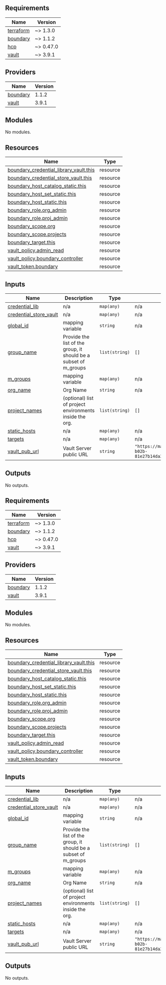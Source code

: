 <!-- BEGIN_TF_DOCS -->
## Requirements

| Name | Version |
|------|---------|
| <a name="requirement_terraform"></a> [terraform](#requirement\_terraform) | ~> 1.3.0 |
| <a name="requirement_boundary"></a> [boundary](#requirement\_boundary) | ~> 1.1.2 |
| <a name="requirement_hcp"></a> [hcp](#requirement\_hcp) | ~> 0.47.0 |
| <a name="requirement_vault"></a> [vault](#requirement\_vault) | ~> 3.9.1 |

## Providers

| Name | Version |
|------|---------|
| <a name="provider_boundary"></a> [boundary](#provider\_boundary) | 1.1.2 |
| <a name="provider_vault"></a> [vault](#provider\_vault) | 3.9.1 |

## Modules

No modules.

## Resources

| Name | Type |
|------|------|
| [boundary_credential_library_vault.this](https://registry.terraform.io/providers/hashicorp/boundary/latest/docs/resources/credential_library_vault) | resource |
| [boundary_credential_store_vault.this](https://registry.terraform.io/providers/hashicorp/boundary/latest/docs/resources/credential_store_vault) | resource |
| [boundary_host_catalog_static.this](https://registry.terraform.io/providers/hashicorp/boundary/latest/docs/resources/host_catalog_static) | resource |
| [boundary_host_set_static.this](https://registry.terraform.io/providers/hashicorp/boundary/latest/docs/resources/host_set_static) | resource |
| [boundary_host_static.this](https://registry.terraform.io/providers/hashicorp/boundary/latest/docs/resources/host_static) | resource |
| [boundary_role.org_admin](https://registry.terraform.io/providers/hashicorp/boundary/latest/docs/resources/role) | resource |
| [boundary_role.proj_admin](https://registry.terraform.io/providers/hashicorp/boundary/latest/docs/resources/role) | resource |
| [boundary_scope.org](https://registry.terraform.io/providers/hashicorp/boundary/latest/docs/resources/scope) | resource |
| [boundary_scope.projects](https://registry.terraform.io/providers/hashicorp/boundary/latest/docs/resources/scope) | resource |
| [boundary_target.this](https://registry.terraform.io/providers/hashicorp/boundary/latest/docs/resources/target) | resource |
| [vault_policy.admin_read](https://registry.terraform.io/providers/hashicorp/vault/latest/docs/resources/policy) | resource |
| [vault_policy.boundary_controller](https://registry.terraform.io/providers/hashicorp/vault/latest/docs/resources/policy) | resource |
| [vault_token.boundary](https://registry.terraform.io/providers/hashicorp/vault/latest/docs/resources/token) | resource |

## Inputs

| Name | Description | Type | Default | Required |
|------|-------------|------|---------|:--------:|
| <a name="input_credential_lib"></a> [credential\_lib](#input\_credential\_lib) | n/a | `map(any)` | n/a | yes |
| <a name="input_credential_store_vault"></a> [credential\_store\_vault](#input\_credential\_store\_vault) | n/a | `map(any)` | n/a | yes |
| <a name="input_global_id"></a> [global\_id](#input\_global\_id) | mapping variable | `string` | n/a | yes |
| <a name="input_group_name"></a> [group\_name](#input\_group\_name) | Provide the list of the group, it should be a subset of m\_groups | `list(string)` | `[]` | no |
| <a name="input_m_groups"></a> [m\_groups](#input\_m\_groups) | mapping variable | `map(any)` | n/a | yes |
| <a name="input_org_name"></a> [org\_name](#input\_org\_name) | Org Name | `string` | n/a | yes |
| <a name="input_project_names"></a> [project\_names](#input\_project\_names) | (optional) list of project environments inside the org. | `list(string)` | `[]` | no |
| <a name="input_static_hosts"></a> [static\_hosts](#input\_static\_hosts) | n/a | `map(any)` | n/a | yes |
| <a name="input_targets"></a> [targets](#input\_targets) | n/a | `map(any)` | n/a | yes |
| <a name="input_vault_pub_url"></a> [vault\_pub\_url](#input\_vault\_pub\_url) | Vault Server public URL | `string` | `"https://main.vault.0cbdb520-5871-4f8a-b02b-81e27b14da3f.aws.hashicorp.cloud:8200/"` | no |

## Outputs

No outputs.
<!-- END_TF_DOCS --><!-- BEGINNING OF PRE-COMMIT-TERRAFORM DOCS HOOK -->
## Requirements

| Name | Version |
|------|---------|
| <a name="requirement_terraform"></a> [terraform](#requirement\_terraform) | ~> 1.3.0 |
| <a name="requirement_boundary"></a> [boundary](#requirement\_boundary) | ~> 1.1.2 |
| <a name="requirement_hcp"></a> [hcp](#requirement\_hcp) | ~> 0.47.0 |
| <a name="requirement_vault"></a> [vault](#requirement\_vault) | ~> 3.9.1 |

## Providers

| Name | Version |
|------|---------|
| <a name="provider_boundary"></a> [boundary](#provider\_boundary) | 1.1.2 |
| <a name="provider_vault"></a> [vault](#provider\_vault) | 3.9.1 |

## Modules

No modules.

## Resources

| Name | Type |
|------|------|
| [boundary_credential_library_vault.this](https://registry.terraform.io/providers/hashicorp/boundary/latest/docs/resources/credential_library_vault) | resource |
| [boundary_credential_store_vault.this](https://registry.terraform.io/providers/hashicorp/boundary/latest/docs/resources/credential_store_vault) | resource |
| [boundary_host_catalog_static.this](https://registry.terraform.io/providers/hashicorp/boundary/latest/docs/resources/host_catalog_static) | resource |
| [boundary_host_set_static.this](https://registry.terraform.io/providers/hashicorp/boundary/latest/docs/resources/host_set_static) | resource |
| [boundary_host_static.this](https://registry.terraform.io/providers/hashicorp/boundary/latest/docs/resources/host_static) | resource |
| [boundary_role.org_admin](https://registry.terraform.io/providers/hashicorp/boundary/latest/docs/resources/role) | resource |
| [boundary_role.proj_admin](https://registry.terraform.io/providers/hashicorp/boundary/latest/docs/resources/role) | resource |
| [boundary_scope.org](https://registry.terraform.io/providers/hashicorp/boundary/latest/docs/resources/scope) | resource |
| [boundary_scope.projects](https://registry.terraform.io/providers/hashicorp/boundary/latest/docs/resources/scope) | resource |
| [boundary_target.this](https://registry.terraform.io/providers/hashicorp/boundary/latest/docs/resources/target) | resource |
| [vault_policy.admin_read](https://registry.terraform.io/providers/hashicorp/vault/latest/docs/resources/policy) | resource |
| [vault_policy.boundary_controller](https://registry.terraform.io/providers/hashicorp/vault/latest/docs/resources/policy) | resource |
| [vault_token.boundary](https://registry.terraform.io/providers/hashicorp/vault/latest/docs/resources/token) | resource |

## Inputs

| Name | Description | Type | Default | Required |
|------|-------------|------|---------|:--------:|
| <a name="input_credential_lib"></a> [credential\_lib](#input\_credential\_lib) | n/a | `map(any)` | n/a | yes |
| <a name="input_credential_store_vault"></a> [credential\_store\_vault](#input\_credential\_store\_vault) | n/a | `map(any)` | n/a | yes |
| <a name="input_global_id"></a> [global\_id](#input\_global\_id) | mapping variable | `string` | n/a | yes |
| <a name="input_group_name"></a> [group\_name](#input\_group\_name) | Provide the list of the group, it should be a subset of m\_groups | `list(string)` | `[]` | no |
| <a name="input_m_groups"></a> [m\_groups](#input\_m\_groups) | mapping variable | `map(any)` | n/a | yes |
| <a name="input_org_name"></a> [org\_name](#input\_org\_name) | Org Name | `string` | n/a | yes |
| <a name="input_project_names"></a> [project\_names](#input\_project\_names) | (optional) list of project environments inside the org. | `list(string)` | `[]` | no |
| <a name="input_static_hosts"></a> [static\_hosts](#input\_static\_hosts) | n/a | `map(any)` | n/a | yes |
| <a name="input_targets"></a> [targets](#input\_targets) | n/a | `map(any)` | n/a | yes |
| <a name="input_vault_pub_url"></a> [vault\_pub\_url](#input\_vault\_pub\_url) | Vault Server public URL | `string` | `"https://main.vault.0cbdb520-5871-4f8a-b02b-81e27b14da3f.aws.hashicorp.cloud:8200/"` | no |

## Outputs

No outputs.
<!-- END OF PRE-COMMIT-TERRAFORM DOCS HOOK -->
